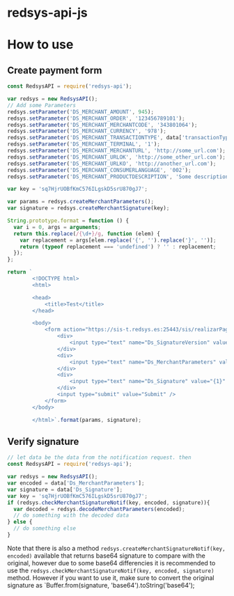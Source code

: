 # redsys-api-js

# How to use

## Create payment form
```javascript
const RedsysAPI = require('redsys-api');

var redsys = new RedsysAPI();
// Add some Parameters
redsys.setParameter('DS_MERCHANT_AMOUNT', 945);
redsys.setParameter('DS_MERCHANT_ORDER', '123456789101');
redsys.setParameter('DS_MERCHANT_MERCHANTCODE', '343801064');
redsys.setParameter('DS_MERCHANT_CURRENCY', '978');
redsys.setParameter('DS_MERCHANT_TRANSACTIONTYPE', data['transactionType']);
redsys.setParameter('DS_MERCHANT_TERMINAL', '1');
redsys.setParameter('DS_MERCHANT_MERCHANTURL', 'http://some_url.com');
redsys.setParameter('DS_MERCHANT_URLOK', 'http://some_other_url.com');
redsys.setParameter('DS_MERCHANT_URLKO', 'http://another_url.com');
redsys.setParameter('DS_MERCHANT_CONSUMERLANGUAGE', '002');
redsys.setParameter('DS_MERCHANT_PRODUCTDESCRIPTION', 'Some description');

var key = 'sq7HjrUOBfKmC576ILgskD5srU870gJ7';

var params = redsys.createMerchantParameters();
var signature = redsys.createMerchantSignature(key);

String.prototype.format = function () {
  var i = 0, args = arguments;
  return this.replace(/{\d+}/g, function (elem) {
  	var replacement = args[elem.replace('{', '').replace('}', '')];
  	return (typeof replacement === 'undefined') ? '' : replacement;
  });
};

return `
		<!DOCTYPE html>
		<html>

		<head>
		    <title>Test</title>
		</head>

		<body>
		    <form action="https://sis-t.redsys.es:25443/sis/realizarPago" method="POST" accept-charset="UTF-8">
		        <div>
		        	<input type="text" name="Ds_SignatureVersion" value="HMAC_SHA256_V1" />
		    	</div>
		    	<div>
		        	<input type="text" name="Ds_MerchantParameters" value="{0}" />
		        </div>
		        <div>
		        	<input type="text" name="Ds_Signature" value="{1}" />
		        </div>
		        <input type="submit" value="Submit" />
		    </form>
		</body>

		</html>`.format(params, signature);
```

## Verify signature
```javascript
// let data be the data from the notification request. then
const RedsysAPI = require('redsys-api');

var redsys = new RedsysAPI();
var encoded = data['Ds_MerchantParameters'];
var signature = data['Ds_Signature'];
var key = 'sq7HjrUOBfKmC576ILgskD5srU870gJ7';
if (redsys.checkMerchantSignatureNotif(key, encoded, signature)){
  var decoded = redsys.decodeMerchantParameters(encoded);
  // do something with the decoded data
} else {
  // do something else
}
```
Note that there is also a method `redsys.createMerchantSignatureNotif(key, encoded)` available that returns base64 signature
to compare with the original, however due to some base64 differencies it is recommended to use the 
`redsys.checkMerchantSignatureNotif(key, encoded, signature)` method. However if you want to use it, make sure to convert
the original signature as `Buffer.from(signature, 'base64').toString('base64');
